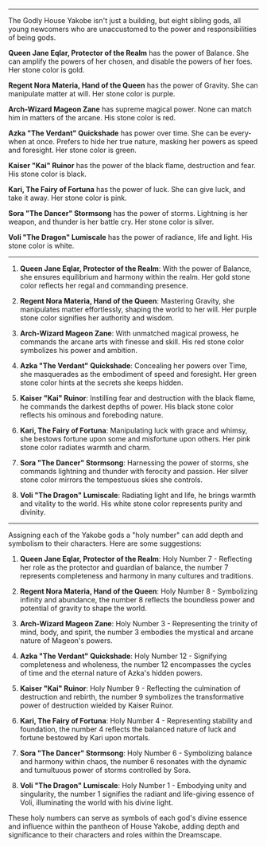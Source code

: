 
---
The Godly House Yakobe isn't just a building, but eight sibling gods, all young newcomers who are unaccustomed to the power and responsibilities of being gods.

**Queen Jane Eqlar, Protector of the Realm** has the power of Balance. She can amplify the powers of her chosen, and disable the powers of her foes. Her stone color is gold.

**Regent Nora Materia, Hand of the Queen** has the power of Gravity. She can manipulate matter at will. Her stone color is purple.

**Arch-Wizard Mageon Zane** has supreme magical power. None can match him in matters of the arcane. His stone color is red.

**Azka "The Verdant" Quickshade** has power over time. She can be every-when at once. Prefers to hide her true nature, masking her powers as speed and foresight. Her stone color is green.

**Kaiser "Kai" Ruinor** has the power of the black flame, destruction and fear. His stone color is black.

**Kari, The Fairy of Fortuna** has the power of luck. She can give luck, and take it away. Her stone color is pink.

**Sora "The Dancer" Stormsong** has the power of storms. Lightning is her weapon, and thunder is her battle cry. Her stone color is silver.

**Voli "The Dragon" Lumiscale** has the power of radiance, life and light. His stone color is white.

---
1. **Queen Jane Eqlar, Protector of the Realm**: With the power of Balance, she ensures equilibrium and harmony within the realm. Her gold stone color reflects her regal and commanding presence.
    
2. **Regent Nora Materia, Hand of the Queen**: Mastering Gravity, she manipulates matter effortlessly, shaping the world to her will. Her purple stone color signifies her authority and wisdom.
    
3. **Arch-Wizard Mageon Zane**: With unmatched magical prowess, he commands the arcane arts with finesse and skill. His red stone color symbolizes his power and ambition.
    
4. **Azka "The Verdant" Quickshade**: Concealing her powers over Time, she masquerades as the embodiment of speed and foresight. Her green stone color hints at the secrets she keeps hidden.
    
5. **Kaiser "Kai" Ruinor**: Instilling fear and destruction with the black flame, he commands the darkest depths of power. His black stone color reflects his ominous and foreboding nature.
    
6. **Kari, The Fairy of Fortuna**: Manipulating luck with grace and whimsy, she bestows fortune upon some and misfortune upon others. Her pink stone color radiates warmth and charm.
    
7. **Sora "The Dancer" Stormsong**: Harnessing the power of storms, she commands lightning and thunder with ferocity and passion. Her silver stone color mirrors the tempestuous skies she controls.
    
8. **Voli "The Dragon" Lumiscale**: Radiating light and life, he brings warmth and vitality to the world. His white stone color represents purity and divinity.

---
Assigning each of the Yakobe gods a "holy number" can add depth and symbolism to their characters. Here are some suggestions:

1. **Queen Jane Eqlar, Protector of the Realm**: Holy Number 7 - Reflecting her role as the protector and guardian of balance, the number 7 represents completeness and harmony in many cultures and traditions.
    
2. **Regent Nora Materia, Hand of the Queen**: Holy Number 8 - Symbolizing infinity and abundance, the number 8 reflects the boundless power and potential of gravity to shape the world.
    
3. **Arch-Wizard Mageon Zane**: Holy Number 3 - Representing the trinity of mind, body, and spirit, the number 3 embodies the mystical and arcane nature of Mageon's powers.
    
4. **Azka "The Verdant" Quickshade**: Holy Number 12 - Signifying completeness and wholeness, the number 12 encompasses the cycles of time and the eternal nature of Azka's hidden powers.
    
5. **Kaiser "Kai" Ruinor**: Holy Number 9 - Reflecting the culmination of destruction and rebirth, the number 9 symbolizes the transformative power of destruction wielded by Kaiser Ruinor.
    
6. **Kari, The Fairy of Fortuna**: Holy Number 4 - Representing stability and foundation, the number 4 reflects the balanced nature of luck and fortune bestowed by Kari upon mortals.
    
7. **Sora "The Dancer" Stormsong**: Holy Number 6 - Symbolizing balance and harmony within chaos, the number 6 resonates with the dynamic and tumultuous power of storms controlled by Sora.
    
8. **Voli "The Dragon" Lumiscale**: Holy Number 1 - Embodying unity and singularity, the number 1 signifies the radiant and life-giving essence of Voli, illuminating the world with his divine light.
    

These holy numbers can serve as symbols of each god's divine essence and influence within the pantheon of House Yakobe, adding depth and significance to their characters and roles within the Dreamscape.